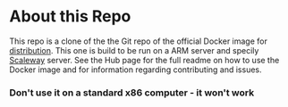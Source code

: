 # About this Repo

This repo is a clone of the the Git repo of the official Docker image for [distribution](https://registry.hub.docker.com/_/registry/). This one is build to be run on a ARM server and specily [Scaleway](https://github.com/scaleway/) server. 
See the Hub page for the full readme on how to use the Docker image and for information regarding contributing and issues.

### Don't use it on a standard x86 computer - it won't work
